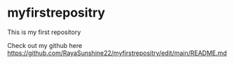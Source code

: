 # myfirstrepositry
This is my first repository

Check out my github here https://github.com/RayaSunshine22/myfirstrepositry/edit/main/README.md
